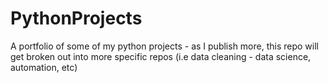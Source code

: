 # PythonProjects
A portfolio of some of my python projects - as I publish more, this repo will get broken out into more specific repos (i.e data cleaning - data science, automation, etc) 
